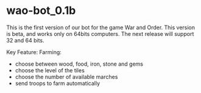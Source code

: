 # wao-bot_0.1b

This is the first version of our bot for the game War and Order.
This version is beta, and works only on 64bits computers.
The next release will support 32 and 64 bits.

Key Feature: Farming:
- choose between wood, food, iron, stone and gems
- choose the level of the tiles
- choose the number of available marches
- send troops to farm automatically
